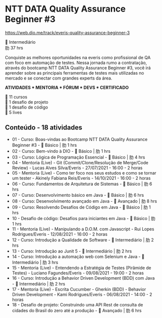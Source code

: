 # NTT DATA Quality Assurance Beginner #3
https://web.dio.me/track/everis-quality-assurance-beginner-3

 Intermediário<br>
肋 37 hrs<br>

Conquiste as melhores oportunidades na everis como profissional de QA com foco em automação de testes. Nessa jornada rumo a contratação, através do bootcamp NTT DATA Quality Assurance Beginner #3, você irá aprender sobre as principais ferramentas de testes mais utilizadas no mercado e se conectar com grandes experts da área.

<b>ATIVIDADES * MENTORIA * FÓRUM * DEVS * CERTIFICADO</b><br>

 11 cursos<br>
 1 desafio de projeto<br>
 1 desafio de código<br>
 5 lives<br>

## Conteúdo - 18 atividades
* 01 - Curso: Boas-vindas ao Bootcamp NTT DATA Quality Assurance Beginner #3 -  Básico | 肋 1 hrs
* 02 - Curso: Bem-vindo à DIO -  Básico | 肋 1 hrs
* 03 - Curso: Lógica de Programação Essencial -  Básico | 肋 4 hrs
* 04 - Mentoria (Live) - Git (Commit/Clone/Resolução de Merge/Code Review) - Lucas Alves Silva/Everis - 27/07/2021 - 16:00 - 2 horas
* 05 - Mentoria (Live) - Como ter foco nos seus estudos e como se tornar um tester - Akinely Fabiana Reis/Everis - 14/10/2021 - 16:00 - 2 horas
* 06 - Curso: Fundamentos de Arquitetura de Sistemas -  Básico | 肋 6 hrs
* 07 - Curso: Desenvolvimento básico em Java -  Básico | 肋 6 hrs
* 08 - Curso: Desenvolvimento avançado em Java -  Avançado | 肋 8 hrs
* 09 - Curso: Resolvendo Desafios de Código em Java -  Básico | 肋 1 hrs
* 10 - Desafio de código: Desafios para iniciantes em Java -  Básico | 肋 1 hrs
* 11 - Mentoria (Live) - Manipulando a D.O.M. com Javascript - Rui Lopes Rodrigues/Everis - 12/08/2021 - 16:00 - 2 horas
* 12 - Curso: Introdução a Qualidade de Software -  Intermediário | 肋 2 hrs
* 13 - Curso: Introdução ao Junit 5 -  Intermediário | 肋 2 hrs
* 14 - Curso: Introdução a automação web com Selenium e Java -  Intermediário | 肋 3 hrs
* 15 - Mentoria (Live) - Entendendo a Estratégia de Testes (Pirâmide de Testes) - Luciano Fagundes/Everis - 09/08/2021 - 19:00 - 2 horas
* 16 - Curso: Introdução a Behavior Driven Development (BDD) com Java -  Intermediário | 肋 2 hrs
* 17 - Mentoria (Live) - Escrita Cucumber - Gherkin (BDD) - Behavior Driven Development - Kami Rodrigues/Everis - 06/08/2021 - 14:00 - 2 horas
* 18 - Desafio de projeto: Construindo uma API Rest de consulta de cidades do Brasil do zero até a produção -  Avançado | 肋 6 hrs
